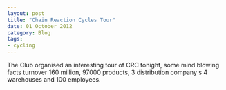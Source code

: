 ```yaml
---
layout: post
title: "Chain Reaction Cycles Tour"
date: 01 October 2012
category: Blog
tags:
- cycling
---
```


<p>The Club organised an interesting tour of CRC tonight, some mind blowing facts turnover 160 million, 97000 products, 3 distribution company s 4 warehouses and 100 employees.   </p>
